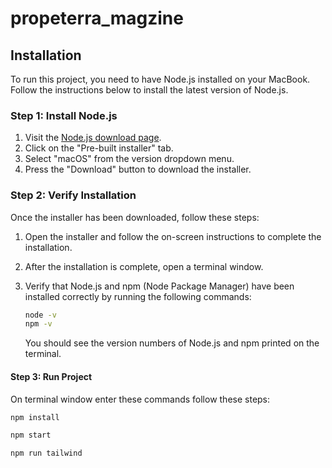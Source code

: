 # propeterra_magzine

## Installation

To run this project, you need to have Node.js installed on your MacBook. Follow the instructions below to install the latest version of Node.js.

### Step 1: Install Node.js

1. Visit the [Node.js download page](https://nodejs.org/en/download/prebuilt-installer).
2. Click on the "Pre-built installer" tab.
3. Select "macOS" from the version dropdown menu.
4. Press the "Download" button to download the installer.

### Step 2: Verify Installation

Once the installer has been downloaded, follow these steps:

1. Open the installer and follow the on-screen instructions to complete the installation.
2. After the installation is complete, open a terminal window.
3. Verify that Node.js and npm (Node Package Manager) have been installed correctly by running the following commands:

   ```bash
   node -v
   npm -v
   ```

   You should see the version numbers of Node.js and npm printed on the terminal.

#### Step 3: Run Project

On terminal window enter these commands follow these steps:
 ```bash
npm install
   ```
```bash
npm start
 ```
```bash
npm run tailwind
```

